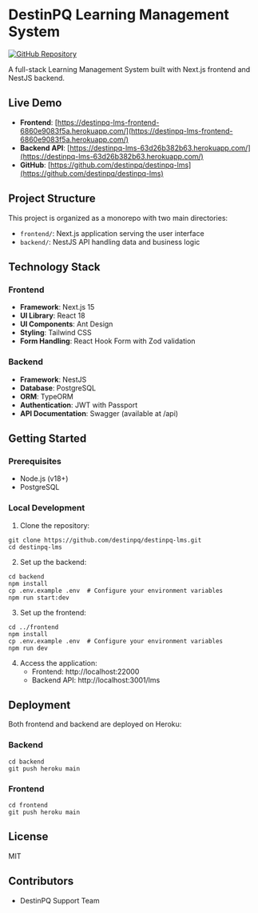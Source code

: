 # DestinPQ Learning Management System

[![GitHub Repository](https://img.shields.io/badge/GitHub-Repository-blue.svg)](https://github.com/destinpq/destinpq-lms)

A full-stack Learning Management System built with Next.js frontend and NestJS backend.

## Live Demo

- **Frontend**: [https://destinpq-lms-frontend-6860e9083f5a.herokuapp.com/](https://destinpq-lms-frontend-6860e9083f5a.herokuapp.com/)
- **Backend API**: [https://destinpq-lms-63d26b382b63.herokuapp.com/](https://destinpq-lms-63d26b382b63.herokuapp.com/)
- **GitHub**: [https://github.com/destinpq/destinpq-lms](https://github.com/destinpq/destinpq-lms)

## Project Structure

This project is organized as a monorepo with two main directories:

- `frontend/`: Next.js application serving the user interface
- `backend/`: NestJS API handling data and business logic

## Technology Stack

### Frontend
- **Framework**: Next.js 15
- **UI Library**: React 18
- **UI Components**: Ant Design
- **Styling**: Tailwind CSS
- **Form Handling**: React Hook Form with Zod validation

### Backend
- **Framework**: NestJS
- **Database**: PostgreSQL
- **ORM**: TypeORM
- **Authentication**: JWT with Passport
- **API Documentation**: Swagger (available at /api)

## Getting Started

### Prerequisites
- Node.js (v18+)
- PostgreSQL

### Local Development

1. Clone the repository:
```
git clone https://github.com/destinpq/destinpq-lms.git
cd destinpq-lms
```

2. Set up the backend:
```
cd backend
npm install
cp .env.example .env  # Configure your environment variables
npm run start:dev
```

3. Set up the frontend:
```
cd ../frontend
npm install
cp .env.example .env  # Configure your environment variables
npm run dev
```

4. Access the application:
   - Frontend: http://localhost:22000
   - Backend API: http://localhost:3001/lms

## Deployment

Both frontend and backend are deployed on Heroku:

### Backend
```
cd backend
git push heroku main
```

### Frontend
```
cd frontend
git push heroku main
```

## License

MIT

## Contributors

- DestinPQ Support Team 